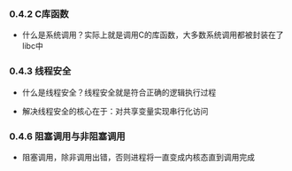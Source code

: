 ### 0.4.2 C库函数

- 什么是系统调用？实际上就是调用C的库函数，大多数系统调用都被封装在了libc中

### 0.4.3 线程安全

- 什么是线程安全？线程安全就是符合正确的逻辑执行过程

- 解决线程安全的核心在于：对共享变量实现串行化访问

### 0.4.6 阻塞调用与非阻塞调用

- 阻塞调用，除非调用出错，否则进程将一直变成内核态直到调用完成

